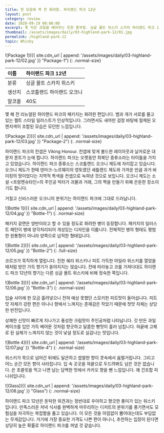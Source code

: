 ```yaml
---
title: 한 모음에 꽉 찬 화려함. 하이랜드 파크 12년
layout: post
category: review
date: 2020-09-19 00:00:00
excerpt: 푹 익은 과일을 베어무는 듯한 풍부함. 싱글 몰트 위스키 스카치 하이랜드 파크 12년 리뷰.
thumbnail: /assets/images/daily/03-highland-park-12/01.jpg
permalink: /highland-park-12
topic: Whisky
---
```


![Package 1]({{ site.cdn_url | append: '/assets/images/daily/03-highland-park-12/02.jpg' }} "Package-1")
{: .normal-size}

|이름|하이랜드 파크 12년|
|:---|:---|
|분류|싱글 몰트 스카치 위스키|
|생산지|스코틀랜드 하이랜드 오크니|
|알코올|40도|

몇 해 전 리뉴얼된 하이랜드 파크의 패키지는 화려한 편입니다. 뱀과 개가 서로를 물고 있는 켈트 스타일 일러스트가 인상적입니다. 그러면서도 새까만 검정 바탕에 절제된 오렌지색이 조합된 모습은 모던한 느낌입니다.

![Package 2]({{ site.cdn_url | append: '/assets/images/daily/03-highland-park-12/03.jpg' }} "Package-2")
{: .normal-size}

하이랜드 파크의 컨셉은 Viking Honour. 컨셉에 맞게 볼드한 레이아웃과 날카로운 대문자 폰트가 눈에 띕니다. 하이랜드 파크는 오랫동안 최북단 증류소라는 타이틀을 가지고 있었습니다. 하이랜드 파크 증류소는 스코틀랜드 오크니 제도에 자리잡고 있습니다. 오크니 제도가 한때 덴마크-노르웨이의 영토였던 셰틀랜드 제도와 가까운 만큼 과거 바이킹의 땅이었다는 지역적 특색을 컨셉으로 녹여낸 것으로 보입니다. 오크니 제도는 소설 <프랑켄슈타인&gt;의 주인공 빅터가 괴물과 거래, 그의 짝을 만들기 위해 은둔한 장소이기도 합니다.

거칠고 신비스러운 오크니의 분위기는 하이랜드 파크에 그대로 드러납니다.

![Bottle 1]({{ site.cdn_url | append: '/assets/images/daily/03-highland-park-12/04.jpg' }} "Bottle-1")
{: .normal-size}

패키지 겉면은 양반이라고 할 수 있을 정도로 화려한 병이 등장합니다. 패키지의 일러스트 패턴이 병에 양각처리되어 개성있는 디자인을 이룹니다. 전체적인 병의 형태도 평범한 원통형이 아니라 양쪽으로 넙적한 형태입니다.

![Bottle 2]({{ site.cdn_url | append: '/assets/images/daily/03-highland-park-12/05.jpg' }} "Bottle-2")
{: .full-size}

코르크가 묵직하게 열립니다. 진한 쉐리 위스키나 피트 가득한 아일라 위스키를 열었을 때처럼 방안 가득 향기가 쏟아지지는 않습니다. 잔에 따라놓고 코를 가져다대도 하이랜드 파크 12년의 향기는 다른 싱글 몰트 위스키에 비해 정숙한 쪽입니다.

![Bottle 3]({{ site.cdn_url | append: '/assets/images/daily/03-highland-park-12/06.jpg' }} "Bottle-3")
{: .normal-size}

입술 사이에 한 모금 흘려넣으니 전혀 예상 못했던 스모키한 피트맛이 들어섭니다. 피트맛 자체가 강한 편은 아니나 향에서 느껴지는 존재감은 작았기 때문에 첫맛 자체는 상당한 반전입니다.

상쾌한 신맛이 빠르게 지나가고 풍성한 크림맛이 주인공처럼 나타납니다. 갓 만든 과일 케이크를 입안 가득 베어문 것처럼 향긋하고 달콤한 빵맛이 흘러 넘칩니다. 혀끝에 고체로 된 실체가 느껴지지 않는 것이 낯설 정도로 실감나는 맛입니다.

![Bottle 4]({{ site.cdn_url | append: '/assets/images/daily/03-highland-park-12/07.jpg' }} "Bottle-4")
{: .normal-size}

위스키가 목으로 넘어간 뒤에도 달큰하고 쌉쌀한 향이 콧속에서 움찔거립니다. 그리고 어느 순간 모든 향이 사라집니다. 입 속 곳곳을 혀끝으로 두드려봐도 남은 것은 없습니다. 쓴 초콜릿을 먹고 나면 남는 담백한 맛에서 카카오 향을 뺀 느낌입니다. 꽤 건조합 피니쉬입니다.

![Glass]({{ site.cdn_url | append: '/assets/images/daily/03-highland-park-12/08.jpg' }} "Glass")
{: .normal-size}

하이랜드 파크 12년은 둔탁한 외견과는 정반대로 우아하고 향긋한 풍미가 있는 위스키입니다. 만족스러운 저녁 식사를 완벽하게 마무리하는 디저트의 분위기를 풍기면서도 모험심을 자극하는 복잡함을 품고 있습니다. 이 모든 것을 아낌없이 뿜어대는데도 부담없는 무게감입니다. 거기에 가장 중요한 가격도 나쁜 편이 아니니, 추천하는 입장이 된다면 상당히 높은 확률로 하이랜드 파크를 꺼낼 것 같습니다.